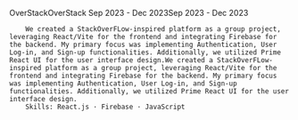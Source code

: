 
OverStackOverStack
Sep 2023 - Dec 2023Sep 2023 - Dec 2023

        We created a StackOverFLow-inspired platform as a group project, leveraging React/Vite for the frontend and integrating Firebase for the backend. My primary focus was implementing Authentication, User Log-in, and Sign-up functionalities. Additionally, we utilized Prime React UI for the user interface design.We created a StackOverFLow-inspired platform as a group project, leveraging React/Vite for the frontend and integrating Firebase for the backend. My primary focus was implementing Authentication, User Log-in, and Sign-up functionalities. Additionally, we utilized Prime React UI for the user interface design.
        Skills: React.js · Firebase · JavaScript
